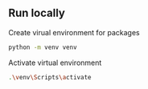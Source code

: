 ## Run locally

Create virual environment for packages

```bash
python -m venv venv
```

Activate virtual environment

```bash
.\venv\Scripts\activate
```
